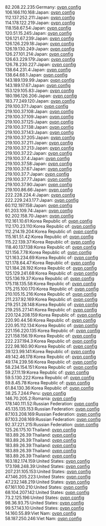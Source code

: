 82.208.22.235:Germany: [ovpn config](vpn/82_208_22_235.ovpn)  
106.166.110.168:Japan: [ovpn config](vpn/106_166_110_168.ovpn)  
112.137.252.211:Japan: [ovpn config](vpn/112_137_252_211.ovpn)  
114.178.122.219:Japan: [ovpn config](vpn/114_178_122_219.ovpn)  
118.158.67.54:Japan: [ovpn config](vpn/118_158_67_54.ovpn)  
120.51.15.245:Japan: [ovpn config](vpn/120_51_15_245.ovpn)  
126.121.67.239:Japan: [ovpn config](vpn/126_121_67_239.ovpn)  
126.126.229.18:Japan: [ovpn config](vpn/126_126_229_18.ovpn)  
126.19.130.249:Japan: [ovpn config](vpn/126_19_130_249.ovpn)  
126.27.101.214:Japan: [ovpn config](vpn/126_27_101_214.ovpn)  
126.63.229.179:Japan: [ovpn config](vpn/126_63_229_179.ovpn)  
126.78.230.227:Japan: [ovpn config](vpn/126_78_230_227.ovpn)  
138.64.231.4:Japan: [ovpn config](vpn/138_64_231_4.ovpn)  
138.64.68.1:Japan: [ovpn config](vpn/138_64_68_1.ovpn)  
143.189.139.99:Japan: [ovpn config](vpn/143_189_139_99.ovpn)  
143.189.17.67:Japan: [ovpn config](vpn/143_189_17_67.ovpn)  
153.129.105.83:Japan: [ovpn config](vpn/153_129_105_83.ovpn)  
180.196.126.206:Japan: [ovpn config](vpn/180_196_126_206.ovpn)  
183.77.249.120:Japan: [ovpn config](vpn/183_77_249_120.ovpn)  
219.100.37.1:Japan: [ovpn config](vpn/219_100_37_1.ovpn)  
219.100.37.108:Japan: [ovpn config](vpn/219_100_37_108.ovpn)  
219.100.37.109:Japan: [ovpn config](vpn/219_100_37_109.ovpn)  
219.100.37.125:Japan: [ovpn config](vpn/219_100_37_125.ovpn)  
219.100.37.138:Japan: [ovpn config](vpn/219_100_37_138.ovpn)  
219.100.37.143:Japan: [ovpn config](vpn/219_100_37_143.ovpn)  
219.100.37.205:Japan: [ovpn config](vpn/219_100_37_205.ovpn)  
219.100.37.211:Japan: [ovpn config](vpn/219_100_37_211.ovpn)  
219.100.37.213:Japan: [ovpn config](vpn/219_100_37_213.ovpn)  
219.100.37.22:Japan: [ovpn config](vpn/219_100_37_22.ovpn)  
219.100.37.4:Japan: [ovpn config](vpn/219_100_37_4.ovpn)  
219.100.37.58:Japan: [ovpn config](vpn/219_100_37_58.ovpn)  
219.100.37.67:Japan: [ovpn config](vpn/219_100_37_67.ovpn)  
219.100.37.7:Japan: [ovpn config](vpn/219_100_37_7.ovpn)  
219.100.37.77:Japan: [ovpn config](vpn/219_100_37_77.ovpn)  
219.100.37.90:Japan: [ovpn config](vpn/219_100_37_90.ovpn)  
219.100.86.66:Japan: [ovpn config](vpn/219_100_86_66.ovpn)  
222.228.224.4:Japan: [ovpn config](vpn/222_228_224_4.ovpn)  
222.229.243.177:Japan: [ovpn config](vpn/222_229_243_177.ovpn)  
60.112.197.158:Japan: [ovpn config](vpn/60_112_197_158.ovpn)  
61.203.109.74:Japan: [ovpn config](vpn/61_203_109_74.ovpn)  
92.202.158.70:Japan: [ovpn config](vpn/92_202_158_70.ovpn)  
112.161.10.61:Korea Republic of: [ovpn config](vpn/112_161_10_61.ovpn)  
112.170.23.110:Korea Republic of: [ovpn config](vpn/112_170_23_110.ovpn)  
112.214.19.204:Korea Republic of: [ovpn config](vpn/112_214_19_204.ovpn)  
115.161.51.42:Korea Republic of: [ovpn config](vpn/115_161_51_42.ovpn)  
115.22.139.37:Korea Republic of: [ovpn config](vpn/115_22_139_37.ovpn)  
118.40.137.138:Korea Republic of: [ovpn config](vpn/118_40_137_138.ovpn)  
121.156.7.78:Korea Republic of: [ovpn config](vpn/121_156_7_78.ovpn)  
121.163.234.69:Korea Republic of: [ovpn config](vpn/121_163_234_69.ovpn)  
121.178.64.47:Korea Republic of: [ovpn config](vpn/121_178_64_47.ovpn)  
121.184.28.192:Korea Republic of: [ovpn config](vpn/121_184_28_192.ovpn)  
125.129.241.68:Korea Republic of: [ovpn config](vpn/125_129_241_68.ovpn)  
125.136.19.37:Korea Republic of: [ovpn config](vpn/125_136_19_37.ovpn)  
175.118.135.58:Korea Republic of: [ovpn config](vpn/175_118_135_58.ovpn)  
175.215.100.170:Korea Republic of: [ovpn config](vpn/175_215_100_170.ovpn)  
210.105.15.216:Korea Republic of: [ovpn config](vpn/210_105_15_216.ovpn)  
211.237.92.169:Korea Republic of: [ovpn config](vpn/211_237_92_169.ovpn)  
219.251.28.148:Korea Republic of: [ovpn config](vpn/219_251_28_148.ovpn)  
219.255.27.141:Korea Republic of: [ovpn config](vpn/219_255_27_141.ovpn)  
220.124.208.159:Korea Republic of: [ovpn config](vpn/220_124_208_159.ovpn)  
220.90.44.56:Korea Republic of: [ovpn config](vpn/220_90_44_56.ovpn)  
220.95.112.134:Korea Republic of: [ovpn config](vpn/220_95_112_134.ovpn)  
221.156.220.135:Korea Republic of: [ovpn config](vpn/221_156_220_135.ovpn)  
221.158.156.19:Korea Republic of: [ovpn config](vpn/221_158_156_19.ovpn)  
222.237.194.3:Korea Republic of: [ovpn config](vpn/222_237_194_3.ovpn)  
222.98.160.90:Korea Republic of: [ovpn config](vpn/222_98_160_90.ovpn)  
39.123.99.141:Korea Republic of: [ovpn config](vpn/39_123_99_141.ovpn)  
49.142.46.178:Korea Republic of: [ovpn config](vpn/49_142_46_178.ovpn)  
49.174.239.56:Korea Republic of: [ovpn config](vpn/49_174_239_56.ovpn)  
58.234.154.151:Korea Republic of: [ovpn config](vpn/58_234_154_151.ovpn)  
59.27.11.19:Korea Republic of: [ovpn config](vpn/59_27_11_19.ovpn)  
59.5.130.222:Korea Republic of: [ovpn config](vpn/59_5_130_222.ovpn)  
59.8.45.78:Korea Republic of: [ovpn config](vpn/59_8_45_78.ovpn)  
61.84.130.36:Korea Republic of: [ovpn config](vpn/61_84_130_36.ovpn)  
38.25.7.244:Peru: [ovpn config](vpn/38_25_7_244.ovpn)  
146.70.205.2:Romania: [ovpn config](vpn/146_70_205_2.ovpn)  
178.140.111.52:Russian Federation: [ovpn config](vpn/178_140_111_52.ovpn)  
45.135.135.153:Russian Federation: [ovpn config](vpn/45_135_135_153.ovpn)  
87.103.208.169:Russian Federation: [ovpn config](vpn/87_103_208_169.ovpn)  
87.103.208.169:Russian Federation: [ovpn config](vpn/87_103_208_169.ovpn)  
92.37.221.215:Russian Federation: [ovpn config](vpn/92_37_221_215.ovpn)  
125.26.175.10:Thailand: [ovpn config](vpn/125_26_175_10.ovpn)  
183.89.26.39:Thailand: [ovpn config](vpn/183_89_26_39.ovpn)  
183.89.26.39:Thailand: [ovpn config](vpn/183_89_26_39.ovpn)  
183.89.26.39:Thailand: [ovpn config](vpn/183_89_26_39.ovpn)  
183.89.26.39:Thailand: [ovpn config](vpn/183_89_26_39.ovpn)  
183.89.26.39:Thailand: [ovpn config](vpn/183_89_26_39.ovpn)  
163.182.174.159:United States: [ovpn config](vpn/163_182_174_159.ovpn)  
173.198.248.39:United States: [ovpn config](vpn/173_198_248_39.ovpn)  
207.231.105.153:United States: [ovpn config](vpn/207_231_105_153.ovpn)  
47.146.205.223:United States: [ovpn config](vpn/47_146_205_223.ovpn)  
47.232.148.219:United States: [ovpn config](vpn/47_232_148_219.ovpn)  
67.161.100.210:United States: [ovpn config](vpn/67_161_100_210.ovpn)  
68.104.207.142:United States: [ovpn config](vpn/68_104_207_142.ovpn)  
73.2.125.196:United States: [ovpn config](vpn/73_2_125_196.ovpn)  
98.36.93.75:United States: [ovpn config](vpn/98_36_93_75.ovpn)  
99.57.143.10:United States: [ovpn config](vpn/99_57_143_10.ovpn)  
14.160.55.89:Viet Nam: [ovpn config](vpn/14_160_55_89.ovpn)  
58.187.250.246:Viet Nam: [ovpn config](vpn/58_187_250_246.ovpn)  
